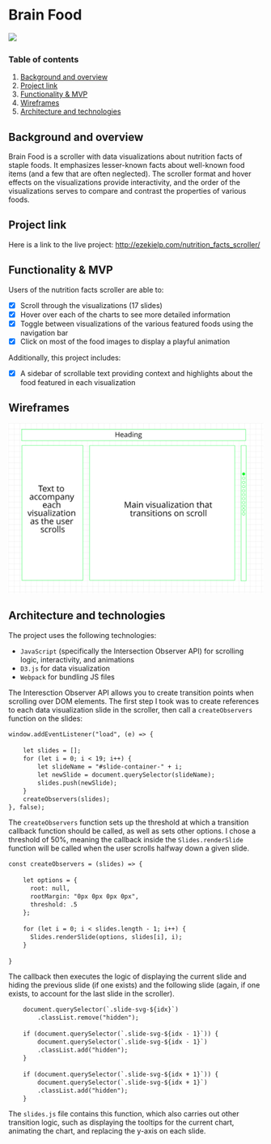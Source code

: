 # Brain Food

![](brain_food_scroller.gif)

### Table of contents
1. [Background and overview](#background)
2. [Project link](#demo)
3. [Functionality & MVP](#functionality)
4. [Wireframes](#wireframes)
5. [Architecture and technologies](#technologies)


## <a name="background"></a> Background and overview

Brain Food is a scroller with data visualizations about nutrition facts of staple foods. It emphasizes lesser-known facts about well-known food items (and a few that are often neglected). The scroller format and hover effects on the visualizations provide interactivity, and the order of the visualizations serves to compare and contrast the properties of various foods.

## <a name="demo"></a> Project link

Here is a link to the live project: http://ezekielp.com/nutrition_facts_scroller/

## <a name="functionality"></a> Functionality & MVP

Users of the nutrition facts scroller are able to:

- [x] Scroll through the visualizations (17 slides)
- [x] Hover over each of the charts to see more detailed information
- [x] Toggle between visualizations of the various featured foods using the navigation bar
- [x] Click on most of the food images to display a playful animation

Additionally, this project includes:

- [x] A sidebar of scrollable text providing context and highlights about the food featured in each visualization

## <a name="wireframes"></a> Wireframes

<p>
    <img src="https://raw.githubusercontent.com/ezekielp/nutrition_facts_scroller/master/nutrition_facts_scroller_wireframe.png">
</p>

## <a name="technologies"></a> Architecture and technologies

The project uses the following technologies:

* `JavaScript` (specifically the Intersection Observer API) for scrolling logic, interactivity, and animations
* `D3.js` for data visualization
* `Webpack` for bundling JS files

The Interesction Observer API allows you to create transition points when scrolling over DOM elements. The first step I took was to create references to each data visualization slide in the scroller, then call a `createObservers` function on the slides:

```
window.addEventListener("load", (e) => {
    
    let slides = [];
    for (let i = 0; i < 19; i++) {
        let slideName = "#slide-container-" + i;
        let newSlide = document.querySelector(slideName);
        slides.push(newSlide);
    }
    createObservers(slides);
}, false);
```

The `createObservers` function sets up the threshold at which a transition callback function should be called, as well as sets other options. I chose a threshold of 50%, meaning the callback inside the `Slides.renderSlide` function will be called when the user scrolls halfway down a given slide.

```
const createObservers = (slides) => {
    
    let options = {
      root: null,
      rootMargin: "0px 0px 0px 0px",
      threshold: .5
    };

    for (let i = 0; i < slides.length - 1; i++) {
      Slides.renderSlide(options, slides[i], i);
    }

}
```

The callback then executes the logic of displaying the current slide and hiding the previous slide (if one exists) and the following slide (again, if one exists, to account for the last slide in the scroller).

```
    document.querySelector(`.slide-svg-${idx}`)
        .classList.remove("hidden");

    if (document.querySelector(`.slide-svg-${idx - 1}`)) {
        document.querySelector(`.slide-svg-${idx - 1}`)
        .classList.add("hidden");
    }

    if (document.querySelector(`.slide-svg-${idx + 1}`)) {
        document.querySelector(`.slide-svg-${idx + 1}`)
        .classList.add("hidden");
    }
```

The `slides.js` file contains this function, which also carries out other transition logic, such as displaying the tooltips for the current chart, animating the chart, and replacing the y-axis on each slide.